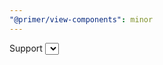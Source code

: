 ```yaml
---
"@primer/view-components": minor
---
```


Support <select> elements that allow selecting multiple values
